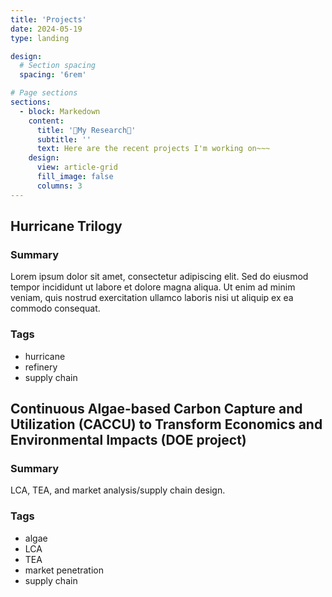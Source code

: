 ```yaml
---
title: 'Projects'
date: 2024-05-19
type: landing

design:
  # Section spacing
  spacing: '6rem'

# Page sections
sections:
  - block: Markedown
    content:
      title: '📕My Research📕'
      subtitle: ''
      text: Here are the recent projects I'm working on~~~
    design:
      view: article-grid
      fill_image: false
      columns: 3
---
```

## Hurricane Trilogy

### Summary
Lorem ipsum dolor sit amet, consectetur adipiscing elit. Sed do eiusmod tempor incididunt ut labore et dolore magna aliqua. Ut enim ad minim veniam, quis nostrud exercitation ullamco laboris nisi ut aliquip ex ea commodo consequat.

### Tags
- hurricane
- refinery
- supply chain

## Continuous Algae-based Carbon Capture and Utilization (CACCU) to Transform Economics and Environmental Impacts (DOE project)

### Summary
LCA, TEA, and market analysis/supply chain design.

### Tags
- algae
- LCA
- TEA
- market penetration
- supply chain
